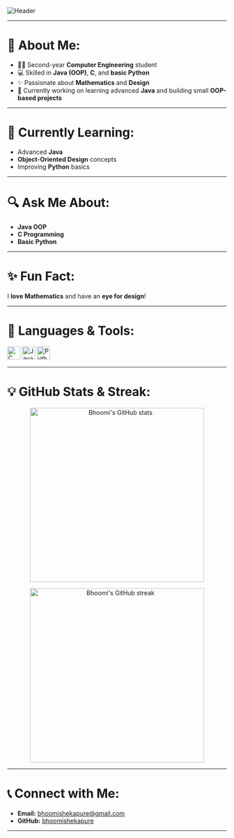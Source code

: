 ![Header](https://capsule-render.vercel.app/api?type=waving&color=ffb6c1&height=200&section=header&text=Hi%20%F0%9F%91%8B%2C%20I'm%20Bhoomi&fontSize=25&fontAlignY=40)

---

# 🌟 About Me:

- 👩‍💻 Second-year **Computer Engineering** student 
- 💻 Skilled in **Java (OOP)**, **C**, and **basic Python**
- ✨ Passionate about **Mathematics** and **Design**
- 🚀 Currently working on learning advanced **Java** and building small **OOP-based projects**

---

# 🌱 Currently Learning:

- Advanced **Java**
- **Object-Oriented Design** concepts
- Improving **Python** basics

---

# 🔍 Ask Me About:

- **Java OOP**
- **C Programming**
- **Basic Python**

---

# ✨ Fun Fact:

I **love Mathematics** and have an **eye for design**!

---

# 🔮 Languages & Tools:

<p align="left">
  <img src="https://cdn.jsdelivr.net/gh/devicons/devicon/icons/c/c-original.svg" alt="C" width="30" height="30"/>
  <img src="https://cdn.jsdelivr.net/gh/devicons/devicon/icons/java/java-original.svg" alt="Java" width="30" height="30"/>
  <img src="https://cdn.jsdelivr.net/gh/devicons/devicon/icons/python/python-original.svg" alt="Python" width="30" height="30"/>
</p>

---

# 💡 GitHub Stats & Streak:

<p align="center">
  <img src="https://github-readme-stats.vercel.app/api?username=bhoomishekapure&show_icons=true&theme=tokyonight" alt="Bhoomi's GitHub stats" width="400"/>
</p>

<p align="center">
  <img src="https://github-readme-streak-stats.herokuapp.com/?user=bhoomishekapure&theme=tokyonight" alt="Bhoomi's GitHub streak" width="400"/>
</p>

---

# 📞 Connect with Me:

- **Email:** bhoomishekapure@gmail.com
- **GitHub:** [bhoomishekapure](https://github.com/bhoomishekapure)

---




